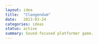 ```yaml
---
layout: idea
title:  "Clangendum"
date:   2013-03-24
categories: ideas
status: active
summary: Sound-focused platformer game.
---
```

